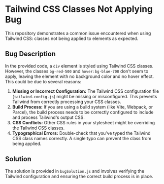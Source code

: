 # Tailwind CSS Classes Not Applying Bug

This repository demonstrates a common issue encountered when using Tailwind CSS: classes not being applied to elements as expected.

## Bug Description

In the provided code, a `div` element is styled using Tailwind CSS classes. However, the classes `bg-red-500` and `hover:bg-blue-700` don't seem to apply, leaving the element with no background color and no hover effect. This could be due to several reasons:

1. **Missing or Incorrect Configuration:** The Tailwind CSS configuration file (`tailwind.config.js`) might be missing or misconfigured. This prevents Tailwind from correctly processing your CSS classes.
2. **Build Process:** If you are using a build system (like Vite, Webpack, or Parcel), the build process needs to be correctly configured to include and process Tailwind's output CSS.
3. **CSS Conflicts:** Other CSS rules in your stylesheet might be overriding the Tailwind CSS classes.
4. **Typographical Errors:** Double-check that you've typed the Tailwind CSS class names correctly.  A single typo can prevent the class from being applied.

## Solution

The solution is provided in `bugSolution.js` and involves verifying the Tailwind configuration and ensuring the correct build process is in place.